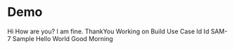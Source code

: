 # Demo

Hi
How are you?
I am fine. ThankYou
Working on Build Use Case 
Id Id
SAM-7
Sample
Hello World
Good Morning
